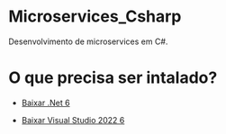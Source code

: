 # Microservices_Csharp
Desenvolvimento de microservices em C#.


# O que precisa ser intalado? 

- <a href="https://dotnet.microsoft.com/en-us/download">Baixar .Net 6<a>
  
- <a href="https://visualstudio.microsoft.com/pt-br/vs/">Baixar Visual Studio 2022 6<a>

